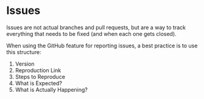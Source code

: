 # Issues

Issues are not actual branches and pull requests, but are a way to track everything that needs to be fixed (and when each one gets closed).

When using the GitHub feature for reporting issues, a best practice is to use this structure:

1. Version
2. Reproduction Link
3. Steps to Reproduce
4. What is Expected?
5. What is Actually Happening?
